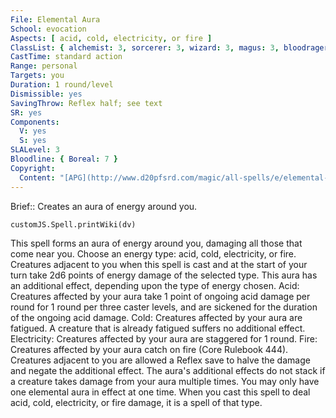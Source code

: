 ```yaml
---
File: Elemental Aura
School: evocation
Aspects: [ acid, cold, electricity, or fire ]
ClassList: { alchemist: 3, sorcerer: 3, wizard: 3, magus: 3, bloodrager: 3 }
CastTime: standard action
Range: personal
Targets: you
Duration: 1 round/level
Dismissible: yes
SavingThrow: Reflex half; see text
SR: yes
Components:
  V: yes
  S: yes
SLALevel: 3
Bloodline: { Boreal: 7 }
Copyright:
  Content: "[APG](http://www.d20pfsrd.com/magic/all-spells/e/elemental-aura)"
---
```

Brief:: Creates an aura of energy around you.

```dataviewjs
customJS.Spell.printWiki(dv)
```

This spell forms an aura of energy around you, damaging all those that come near you. Choose an energy type: acid, cold, electricity, or fire. Creatures adjacent to you when this spell is cast and at the start of your turn take 2d6 points of energy damage of the selected type. This aura has an additional effect, depending upon the type of energy chosen.  Acid: Creatures affected by your aura take 1 point of ongoing acid damage per round for 1 round per three caster levels, and are sickened for the duration of the ongoing acid damage.  Cold: Creatures affected by your aura are fatigued. A creature that is already fatigued suffers no additional effect.  Electricity: Creatures affected by your aura are staggered for 1 round.  Fire: Creatures affected by your aura catch on fire (Core Rulebook 444).  Creatures adjacent to you are allowed a Reflex save to halve the damage and negate the additional effect. The aura's additional effects do not stack if a creature takes damage from your aura multiple times. You may only have one elemental aura in effect at one time. When you cast this spell to deal acid, cold, electricity, or fire damage, it is a spell of that type.

